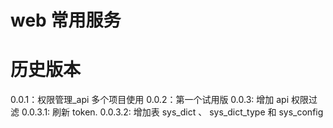 # web 常用服务

# 历史版本

0.0.1：权限管理\_api 多个项目使用
0.0.2：第一个试用版
0.0.3: 增加 api 权限过滤
0.0.3.1: 刷新 token.
0.0.3.2: 增加表 sys_dict 、 sys_dict_type 和 sys_config

